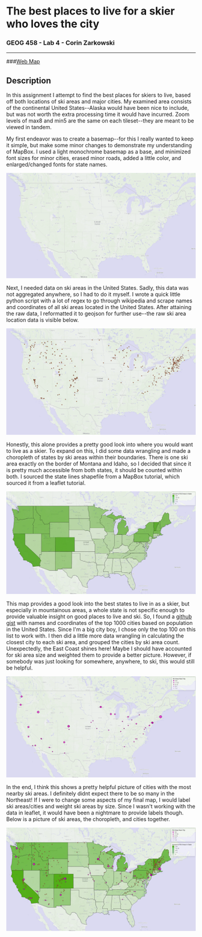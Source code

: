 # The best places to live for a skier who loves the city

### GEOG 458 - Lab 4 - Corin Zarkowski
---

###[Web Map](https://corinzarkowski.github.io/geog458-lab4/)

## Description
In this assignment I attempt to find the best places for skiers to live, based off both locations of ski areas and major cities. My examined area consists of the continental United States--Alaska would have been nice to include, but was not worth the extra processing time it would have incurred. Zoom levels of max8 and min5 are the same on each tileset--they are meant to be viewed in tandem.

My first endeavor was to create a basemap--for this I really wanted to keep it simple, but make some minor changes to demonstrate my understanding of MapBox.
I used a light monochrome basemap as a base, and minimized font sizes for minor cities, erased minor roads, added a little color, and enlarged/changed fonts for state names.

![basemap](img/readme-basemap.PNG)

Next, I needed data on ski areas in the United States. Sadly, this data was not aggregated anywhere, so I had to do it myself. I wrote a quick little python script with a lot of regex to go through wikipedia and scrape names and coordinates of all ski areas located in the United States. After attaining the raw data, I reformatted it to geojson for further use--the raw ski area location data is visible below.

![ski areas](img/readme-skiareas.PNG)

Honestly, this alone provides a pretty good look into where you would want to live as a skier. To expand on this, I did some data wrangling and made a choropleth of states by ski areas within their boundaries. There is one ski area exactly on the border of Montana and Idaho, so I decided that since it is pretty much accessible from both states, it should be counted within both. I sourced the state lines shapefile from a MapBox tutorial, which sourced it from a leaflet tutorial.

![ski area choropleth](img/readme-choro.PNG)

This map provides a good look into the best states to live in as a skier, but especially in mountainous areas, a whole state is not specific enough to provide valuable insight on good places to live and ski. So, I found a [github gist](https://gist.github.com/Miserlou) with names and coordinates of the top 1000 cities based on population in the United States. Since I'm a big city boy, I chose only the top 100 on this list to work with. I then did a little more data wrangling in calculating the closest city to each ski area, and grouped the cities by ski area count. Unexpectedly, the East Coast shines here! Maybe I should have accounted for ski area size and weighted them to provide a better picture. However, if somebody was just looking for somewhere, anywhere, to ski, this would still be helpful.

![ski area choropleth](img/readme-skiareascities.PNG)

In the end, I think this shows a pretty helpful picture of cities with the most nearby ski areas. I definitely didnt expect there to be so many in the Northeast! If I were to change some aspects of my final map, I would label ski areas/cities and weight ski areas by size. Since I wasn't working with the data in leaflet, it would have been a nightmare to provide labels though. Below is a picture of ski areas, the choropleth, and cities together.

![everything](img/readme-all.PNG)

